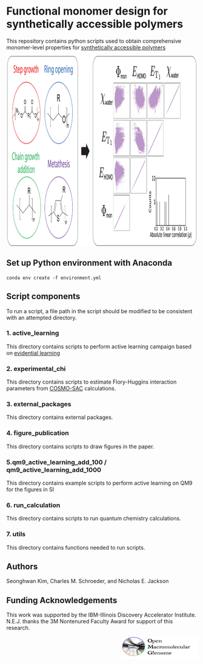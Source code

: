 # Functional monomer design for synthetically accessible polymers

This repository contains python scripts used to obtain comprehensive monomer-level properties for [synthetically accessible polymers](https://pubs.acs.org/doi/10.1021/acspolymersau.3c00003)  

<p align="center">
<img src="https://github.com/TheJacksonLab/OMG_PhysicalProperties/blob/main/figure_publication/TOC.png" width="500" height="500">
</p>

## Set up Python environment with Anaconda 
```
conda env create -f environment.yml
``` 

## Script components
To run a script, a file path in the script should be modified to be consistent with an attempted directory.

### 1. active_learning
This directory contains scripts to perform active learning campaign based on [evidential learning](https://pubs.acs.org/doi/10.1021/acscentsci.1c00546) 

### 2. experimental_chi
This directory contains scripts to estimate Flory-Huggins interaction parameters from [COSMO-SAC](https://pubs.acs.org/doi/10.1021/ie001047w) calculations.

### 3. external_packages
This directory contains external packages.

### 4. figure_publication 
This directory contains scripts to draw figures in the paper.

### 5.qm9_active_learning_add_100 / qm9_active_learning_add_1000
This directory contains example scripts to perform active learning on QM9 for the figures in SI

### 6. run_calculation
This directory contains scripts to run quantum chemistry calculations. 

### 7. utils
This directory contains functions needed to run scripts. 

## Authors
Seonghwan Kim, Charles M. Schroeder, and Nicholas E. Jackson

## Funding Acknowledgements
This work was supported by the IBM-Illinois Discovery Accelerator Institute. N.E.J. thanks the 3M Nontenured Faculty Award for support of this research.  

<p align="right">
<img src="https://github.com/TheJacksonLab/OMG_PhysicalProperties/blob/main/figure_publication/OMG.png" width="200" height="60"> 
</p>